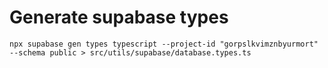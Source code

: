 # Generate supabase types
```shell
npx supabase gen types typescript --project-id "gorpslkvimznbyurmort" --schema public > src/utils/supabase/database.types.ts
```
